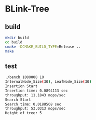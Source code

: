 # BLink-Tree

## build
```bash
mkdir build
cd build
cmake -DCMAKE_BUILD_TYPE=Release ..
make
```

## test
```bash
./bench 1000000 10
InternalNode_Size(30), LeafNode_Size(30)
Insertion Start
Insertion time: 0.0894113 sec
throughput: 11.1843 mops/sec
Search Start
Search time: 0.0188568 sec
throughput: 53.0313 mops/sec
Height of tree: 5
```
